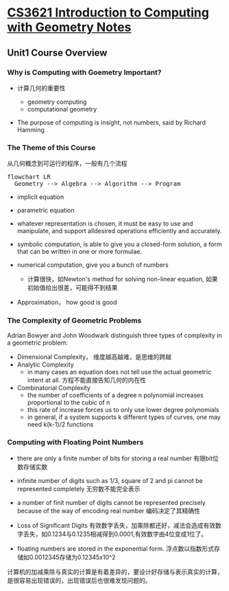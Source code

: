 # [CS3621 Introduction to Computing with Geometry Notes](https://pages.mtu.edu/~shene/COURSES/cs3621/NOTES/)

## Unit1 Course Overview

### Why is Computing with Goemetry Important?
- 计算几何的重要性
    - geometry computing
    - computational geometry

- The purpose of computing is insight, not numbers, said by Richard Hamming

### The Theme of this Course

从几何概念到可运行的程序，一般有几个流程

<pre class="mermaid">
flowchart LR
  Geometry --> Algebra --> Algorithm --> Program
</pre>

- implicit equation
- parametric equation
- whatever representation is chosen, it must be easy to use and manipulate, and support alldesired operations efficiently and accurately.

- symbolic computation, is able to give you a closed-form solution, a form that can be written in one or more formulae.
- numerical computation, give you a bunch of numbers
  - 计算很快，如Newton's method for solving non-linear equation, 如果初始值给出很差，可能得不到结果
- Approximation， how good is good

### The Complexity of Geometric Problems

Adrian Bowyer and John Woodwark distinguish three types of complexity in a geometric problem:
- Dimensional Complexity， 维度越高越难，是思维的跨越
- Analytic Complexity
  - in many cases an equation does not tell use the actual geometric intent at all. 方程不能直接告知几何的内在性
- Combinatorial Complexity
  - the number of coefficients of a degree n polynomial increases proportional to the cubic of n
  - this rate of increase forces us to only use lower degree polynomials
  - in general, if a system supports k different types of curves, one may need k(k-1)/2 functions

### Computing with Floating Point Numbers

- there are only a finite number of bits for storing a real number 有限bit位数存储实数
- infinite number of digits such as 1/3, square of 2 and pi cannot be represented completely 无穷数不能完全表示
- a number of finit number of digits cannot be represented precisely because of the way of encoding real number 编码决定了其精确性

- Loss of Significant Digits 有效数字丢失，加乘除都还好，减法会造成有效数字丢失，如0.1234与0.1235相减得到0.0001,有效数字由4位变成1位了。
- floating numbers are stored in the exponential form. 浮点数以指数形式存储如0.0012345存储为0.12345x10^2

计算机的加减乘除与真实的计算是有着差异的，要设计好存储与表示真实的计算，是很容易出现错误的，出现错误后也很难发现问题的。
